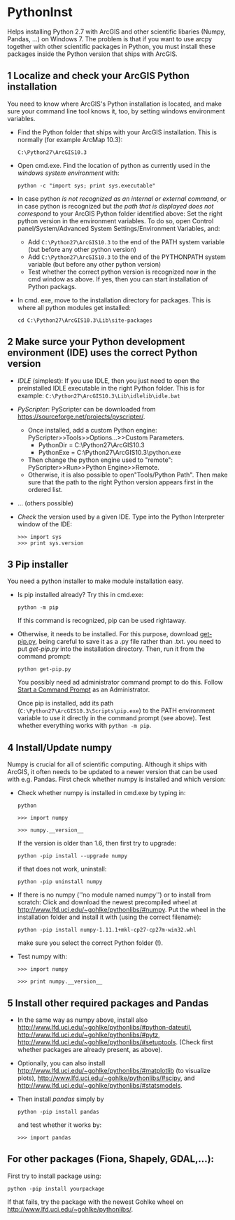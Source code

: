 # PythonInst
Helps installing Python 2.7 with ArcGIS and other scientific libaries (Numpy, Pandas, ...) on Windows 7. The problem is that if you want to use arcpy together with other scientific packages in Python, you must install these packages inside the Python version that ships with ArcGIS.


## 1 Localize and check your ArcGIS Python installation
You need to know where ArcGIS's Python installation is located, and make sure your command line tool knows it, too, by setting windows environment variables.

- Find the Python folder that ships with your ArcGIS installation. This is normally (for example ArcMap 10.3):

    ```C:\Python27\ArcGIS10.3 ```

- Open  cmd.exe. Find the location of python as currently used in the *windows system environment* with: 

    ```python -c "import sys; print sys.executable"```

- In case python *is not recognized as an internal or external command*, or in case python is recognized but *the path that is displayed does not correspond* to your ArcGIS Python folder identified above: Set the right python version in the environment variables. To do so, open Control panel/System/Advanced System Settings/Environment Variables, and:     
    - Add ```C:\Python27\ArcGIS10.3``` to the end of the PATH system variable (but before any other python version)
    - Add ```C:\Python27\ArcGIS10.3``` to the end of the PYTHONPATH system variable (but before any other python version)
    - Test whether the correct python version is recognized now in the cmd window as above. If yes, then you can start installation of Python packags.

- In cmd. exe, move to the installation directory for packages. This is where all python modules get installed:

   ```cd C:\Python27\ArcGIS10.3\Lib\site-packages```    

## 2 Make surce your Python development environment (IDE) uses the correct Python version
- *IDLE* (simplest): If you use IDLE, then you just need to open the preinstalled IDLE executable in the right Python folder. This is for example:
    ```C:\Python27\ArcGIS10.3\Lib\idlelib\idle.bat```
    
 - *PyScripter*:  PyScripter can be downloaded from https://sourceforge.net/projects/pyscripter/. 
    - Once installed, add a custom Python engine: PyScripter>>Tools>>Options...>>Custom Parameters.
       - PythonDir = C:\Python27\ArcGIS10.3
       - PythonExe = C:\Python27\ArcGIS10.3\python.exe
    - Then change the python engine used to "remote": PyScripter>>Run>>Python Engine>>Remote.  
    - Otherwise, it is also possible to open"Tools/Python Path".  Then make sure that the path to the right Python version appears first in the ordered list.
    
  - ... (others possible)  
    
  - *Check* the version used by a given IDE. Type into the Python Interpreter window of the IDE:   
  
    ```>>> import sys```    
    ```>>> print sys.version```
    

## 3 Pip installer
You need a python installer to make module installation easy.

- Is pip installed already? Try this in cmd.exe:

    ```python -m pip```    
    
    If this command is recognized, pip can be used rightaway. 
    
- Otherwise, it needs to be installed. For this purpose, download [get-pip.py](https://bootstrap.pypa.io/get-pip.py), being careful to save it as a .py file rather than .txt. you need to put *get-pip.py* into the installation directory. Then, run it from the command prompt:

   ```python get-pip.py```
   
   You possibly need ad administrator command prompt to do this. Follow [Start a Command Prompt](http://technet.microsoft.com/en-us/library/cc947813(v=ws.10).aspx) as an Administrator. 
   
   Once pip is installed, add its path (```C:\Python27\ArcGIS10.3\Scripts\pip.exe```) to the PATH environment variable to use it directly in the command prompt (see above). Test whether everything works  with ```python -m pip```.
 
## 4 Install/Update numpy
Numpy is crucial for all of scientific computing. Although it ships with ArcGIS, it often needs to be updated to a newer version that can be used with e.g. Pandas. First check whether numpy is installed and which version:

- Check whether numpy is installed in cmd.exe by typing in:

   ```python``` 

   ```>>> import numpy```

   ```>>> numpy.__version__```

   If the version is older than 1.6, then first try to upgrade:
   
   ```python -pip install --upgrade numpy```
   
   if that does not work, uninstall:
   
   ```python -pip uninstall numpy```
   
- If there is no numpy (''no module named numpy'') or to install from scratch: Click and download the newest precompiled wheel at http://www.lfd.uci.edu/~gohlke/pythonlibs/#numpy. Put the wheel in the installation folder and install it with (using the correct filename):

     ```python -pip install numpy-1.11.1+mkl-cp27-cp27m-win32.whl```

    make sure you select the correct Python folder (!).

- Test numpy with:

    ```>>> import numpy```
    
    ```>>> print numpy.__version__```
    
## 5 Install other required packages and Pandas

- In the same way as numpy above, install also http://www.lfd.uci.edu/~gohlke/pythonlibs/#python-dateutil, http://www.lfd.uci.edu/~gohlke/pythonlibs/#pytz, http://www.lfd.uci.edu/~gohlke/pythonlibs/#setuptools. (Check first whether packages are already present, as above).

- Optionally, you can also install http://www.lfd.uci.edu/~gohlke/pythonlibs/#matplotlib (to visualize plots), http://www.lfd.uci.edu/~gohlke/pythonlibs/#scipy, and http://www.lfd.uci.edu/~gohlke/pythonlibs/#statsmodels.

- Then install *pandas* simply by

  ```python -pip install pandas```
    
  and test whether it works by:

  ```>>> import pandas```
   
    
## For other packages (Fiona, Shapely, GDAL,...):

First try to install package using:

   ```python -pip install yourpackage```
   
If that fails, try the package with the newest Gohlke wheel on http://www.lfd.uci.edu/~gohlke/pythonlibs/.



    
   
   
   


